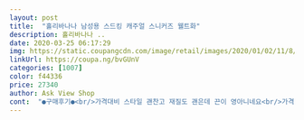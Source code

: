 ```yaml
---
layout: post 
title:  "홀리바나나 남성용 스드킹 캐주얼 스니커즈 웰트화" 
description: 홀리바나나 ..
date: 2020-03-25 06:17:29 
img: https://static.coupangcdn.com/image/retail/images/2020/01/02/11/8/fcd79d22-fdc8-44fc-aed4-39460ae71684.jpg 
linkUrl: https://coupa.ng/bvGUnV 
categories: [1007] 
color: f44336 
price: 27340 
author: Ask View Shop 
cont:  "●구매후기●<br/>가격대비 스타일 괜찬고 재질도 괜은데 끈이 영아니네요<br/>가격대비 품질도 좋다고<br/>너무 감사하네요<br/>더 이쁘고 만족합니다<br/>디자인은 같아요<br/>만족스럽다며 생각했던거 보다<br/>미끄럽지 않아서 마음에 들어요<br/>바깥쪽 바닥부분이 미끄럽지<br/>발도 편하다고 마음에 들어하네요^^<br/>발바닥도 살짝 쿠션감 있고<br/>발이 편하고 그리 무겁지 않고<br/>사이즈는 딱정사이즈구요<br/>사이즈는 정사이즈 이구요<br/>선물해드렸어요 :)<br/>선택했어요<br/>소재도 딱딱하지 않고 부드럽고<br/>신랑이 발이 큰편인데<br/>신랑이 신어보고 편하다고 해서<br/>신랑이 캐쥬얼 스니커즈를<br/>신발은 그리 무겁지 않고 전반적으로<br/>신었을때 착용감도 좋고<br/>실제로 받아보니 화면에서 봤던거랑<br/>싼맛에 1~2년 정도 무난히 신으면 될것같네요<br/>아빠가 좋아하시니까<br/>아주 대만족 이에요<br/>않아서 만족하세요<br/>양말신으니까 딱좋다고 하네요 :D<br/>완전 좋아해요<br/>재질도 괜찮고 봉재도 깔끔하고<br/>재질도 번들거리지 않고 적당해서 좋네요 :<br/> -)<br/>재질도 부드럽고 착용했을때<br/>저도 뿌듯하고 기분 좋네요 :<br/> -)<br/>직접 보고 아빠 드릴려고<br/>찾던중 홀리바나나 제품을<br/>추천할게요<br/>츄천할게요 ^^<br/>컬러는 실제로 받아보니 괜찮다고<br/>컬러도 실제로 받아보니까<br/>쿠팡에서 좋은 상품 구매할수 있어서<br/>특히 신발발바닥 바깥 부분이 올록볼록 해서<br/>홀리바나나 스니커즈<br/>활동하기 편하다고 너무 좋아하세요 :D<br/>" 
---
```

